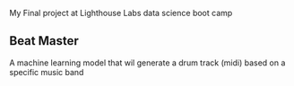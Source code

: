 My Final project at Lighthouse Labs data science boot camp

## Beat Master
A machine learning model that wil generate a drum track (midi) based on a specific music band 
